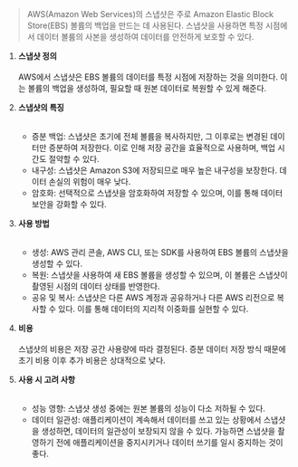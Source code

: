 > AWS(Amazon Web Services)의 스냅샷은 주로 Amazon Elastic Block Store(EBS) 볼륨의 백업을 만드는 데 사용된다. 스냅샷을 사용하면 특정 시점에서 데이터 볼륨의 사본을 생성하여 데이터를 안전하게 보호할 수 있다.

1. **스냅샷 정의** <br><br>
   AWS에서 스냅샷은 EBS 볼륨의 데이터를 특정 시점에 저장하는 것을 의미한다. 이는 볼륨의 백업을 생성하여, 필요할 때 원본 데이터로 복원할 수 있게 해준다.


2. **스냅샷의 특징** <br><br>
   - 증분 백업: 스냅샷은 초기에 전체 볼륨을 복사하지만, 그 이후로는 변경된 데이터만 증분하여 저장한다. 이로 인해 저장 공간을 효율적으로 사용하며, 백업 시간도 절약할 수 있다.
   - 내구성: 스냅샷은 Amazon S3에 저장되므로 매우 높은 내구성을 보장한다. 데이터 손실의 위험이 매우 낮다.
   - 암호화: 선택적으로 스냅샷을 암호화하여 저장할 수 있으며, 이를 통해 데이터 보안을 강화할 수 있다.


3. **사용 방법** <br><br>
   - 생성: AWS 관리 콘솔, AWS CLI, 또는 SDK를 사용하여 EBS 볼륨의 스냅샷을 생성할 수 있다.
   - 복원: 스냅샷을 사용하여 새 EBS 볼륨을 생성할 수 있으며, 이 볼륨은 스냅샷이 촬영된 시점의 데이터 상태를 반영한다.
   - 공유 및 복사: 스냅샷은 다른 AWS 계정과 공유하거나 다른 AWS 리전으로 복사할 수 있다. 이를 통해 데이터의 지리적 이중화를 실현할 수 있다.


4. **비용** <br><br>
   스냅샷의 비용은 저장 공간 사용량에 따라 결정된다. 증분 데이터 저장 방식 때문에 초기 비용 이후 추가 비용은 상대적으로 낮다.
   

5. **사용 시 고려 사항** <br><br>
   - 성능 영향: 스냅샷 생성 중에는 원본 볼륨의 성능이 다소 저하될 수 있다.
   - 데이터 일관성: 애플리케이션이 계속해서 데이터를 쓰고 있는 상황에서 스냅샷을 생성하면, 데이터의 일관성이 보장되지 않을 수 있다. 가능하면 스냅샷을 촬영하기 전에 애플리케이션을 중지시키거나 데이터 쓰기를 일시 중지하는 것이 좋다.

